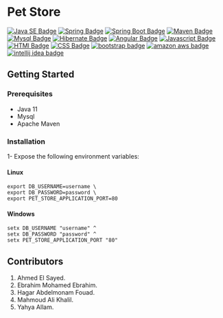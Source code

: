 # Pet Store
[![Java SE Badge](https://img.shields.io/badge/Java-007396?style=flat&labelColor=007396&logo=Java&logoColor=white)](https://www.oracle.com/java/)
[![Spring Badge](https://img.shields.io/badge/Spring-6DB33F?style=flat&labelColor=6DB33F&logo=spring&logoColor=white)](https://www.spring.io/)
[![Spring Boot Badge](https://img.shields.io/badge/Spring_Boot-6DB33F?style=flat&labelColor=6DB33F&logo=spring-boot&logoColor=white)](https://spring.io/projects/spring-boot)
[![Maven Badge](https://img.shields.io/badge/Apache_Maven-C71A36?style=flat&labelColor=C71A36&logo=apache-maven&logoColor=white)](https://www.apache.org/)
[![Mysql Badge](https://img.shields.io/badge/Mysql-4479A1?style=flat&labelColor=4479A1&logo=mysql&logoColor=white)](https://www.mysql.com/)
[![Hibernate Badge](https://img.shields.io/badge/Hibernate-a5673f?style=flat&labelColor=a5673f&logo=hibernate&logoColor=white)](https://hibernate.org/)
[![Angular Badge](https://img.shields.io/badge/Angular-dd0031?style=flat&labelColor=dd0031&logo=angular&logoColor=white)](https://www.angular.io/)
[![Javascript Badge](https://img.shields.io/badge/TypeScript-1572B6?style=flat&labelColor=1572B6&logo=typescript&logoColor=white)](https://www.typescriptlang.org/)
[![HTMl Badge](https://img.shields.io/badge/HTML5-E34F26?style=flat&labelColor=E34F26&logo=html5&logoColor=white)](https://developer.mozilla.org/en-US/docs/Learn/HTML/Introduction_to_HTML)
[![CSS Badge](https://img.shields.io/badge/CSS3-1572B6?style=flat&labelColor=1572B6&logo=CSS3&logoColor=white)](https://developer.mozilla.org/en-US/docs/Web/CSS/Reference)
[![bootstrap badge](https://img.shields.io/badge/Bootstrap-7952B3?style=flat&labelColor=7952B3&logo=Bootstrap&logoColor=white)](https://getbootstrap.com/)
[![amazon aws badge](https://img.shields.io/badge/Amazon_AWS-232F3E?style=flat&labelColor=232F3E&logo=amazon&logoColor=white)](https://aws.amazon.com/)
[![intellij idea badge](https://img.shields.io/badge/Intellij_Idea-000000?style=flat&labelColor=000000&logo=intellij-idea&logoColor=white)](https://www.jetbrains.com/idea/)
 
## Getting Started

### Prerequisites
- Java 11
- Mysql
- Apache Maven

### Installation

1- Expose the following environment variables:
#### Linux
```shell
export DB_USERNAME=username \
export DB_PASSWORD=password \
export PET_STORE_APPLICATION_PORT=80
```
#### Windows
```shell
setx DB_USERNAME "username" ^
setx DB_PASSWORD "password" ^
setx PET_STORE_APPLICATION_PORT "80"
```

## Contributors
1. Ahmed El Sayed.
2. Ebrahim Mohamed Ebrahim.
3. Hagar Abdelmonam Fouad.
4. Mahmoud Ali Khalil.
5. Yahya Allam.

